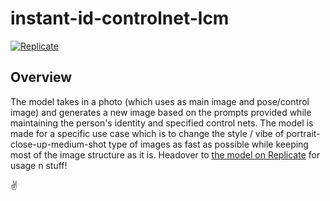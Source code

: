 # instant-id-controlnet-lcm

[![Replicate](https://replicate.com/ahmdyassr/instant-id-controlnet-lcm/badge)](https://replicate.com/ahmdyassr/instant-id-controlnet-lcm)

## Overview

The model takes in a photo (which uses as main image and pose/control image) and generates a new image based on the prompts provided while maintaining the person's identity and specified control nets. The model is made for a specific use case which is to change the style / vibe of portrait-close-up-medium-shot type of images as fast as possible while keeping most of the image structure as it is. Headover to [the model on Replicate](https://replicate.com/ahmdyassr/instant-id-controlnet-lcm) for usage n stuff!

✌️

